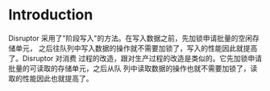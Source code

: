# Introduction
Disruptor 采用了"阶段写入"的方法。在写入数据之前，先加锁申请批量的空闲存储单元，
之后往队列中写入数据的操作就不需要加锁了，写入的性能因此就提高了。Disruptor 对消费
过程的改造，跟对生产过程的改造是类似的。它先加锁申请批量的可读取的存储单元，之后从队
列中读取数据的操作也就不需要加锁了，读取的性能因此也就提高了。